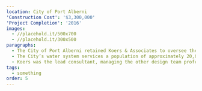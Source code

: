 ```yaml
---
location: City of Port Alberni
'Construction Cost': '$3,300,000'
'Project Completion': '2016'
images:
  - //placehold.it/500x700
  - //placehold.it/300x500
paragraphs:
  - The City of Port Alberni retained Koers & Associates to oversee the upgrading of its water treatment system in order to comply with Vancouver Island Health Authority’s Drinking Water Treatment Objectives (Microbiological) for Surface Water Supplies in BC.
  - The City’s water system services a population of approximately 20,000 residents.  The new 300 m2 building houses the three UV reactors, on-site generation of sodium hypochlorite, three electromagnetic flow meters, the system electrical/controls room.  An emergency power generator with an automatic transfer switch was installed in the event of a power loss.  Wooden timbers were incorporated into the building design along with windows to allow for natural lighting and a green roof to mitigate rooftop runoff.  The building was designed to post disaster standards.
  - Koers was the lead consultant, managing the other design team professionals of Associated Engineering (structural, electrical, instrumentation and controls) and Levelton Consulting Services (geotechnical). 
tags:
  - something
order: 5
---
```

